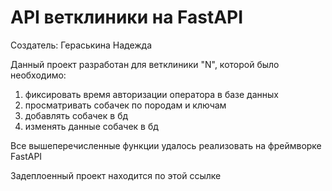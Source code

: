 # API ветклиники на FastAPI

Создатель: Гераськина Надежда

Данный проект разработан для ветклиники "N", которой было необходимо:
1. фиксировать время авторизации оператора в базе данных
2. просматривать собачек по породам и ключам
3. добавлять собачек в бд
4. изменять данные собачек в бд

Все вышеперечисленные функции удалось реализовать на фреймворке FastAPI

Задеплоенный проект находится по этой ссылке
